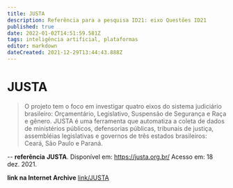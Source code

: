 ```yaml
---
title: JUSTA
description: Referência para a pesquisa ID21: eixo Questões ID21
published: true
date: 2022-01-02T14:51:59.581Z
tags: inteligência artificial, plataformas
editor: markdown
dateCreated: 2021-12-29T13:44:43.888Z
---
```


# JUSTA
> O projeto tem o foco em investigar quatro eixos do sistema judiciário brasileiro: Orçamentário, Legislativo, Suspensão de Segurança e Raça e gênero. JUSTA é uma ferramenta que automatiza a coleta de dados de ministérios públicos, defensorias públicas, tribunais de justiça, assembléias legislativas e governos de três estados brasileiros: Ceará, São Paulo e Paraná.

--
**referência**
**JUSTA**. Disponível em: https://justa.org.br/ Acesso em: 18 dez. 2021. 

**link na Internet Archive** 
[link/JUSTA](https://web.archive.org/web/20220102145039/https://justa.org.br/)